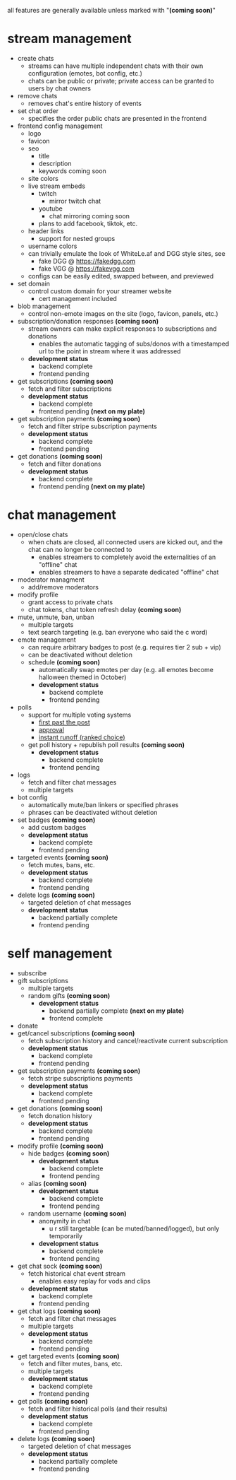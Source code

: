 all features are generally available unless marked with "**(coming soon)**"

# stream management
- create chats
    - streams can have multiple independent chats with their own configuration (emotes, bot config, etc.)
    - chats can be public or private; private access can be granted to users by chat owners
- remove chats
    - removes chat's entire history of events
- set chat order
    - specifies the order public chats are presented in the frontend
- frontend config management
    - logo
    - favicon
    - seo
        - title
        - description
        - keywords coming soon
    - site colors
    - live stream embeds
        - twitch
            - mirror twitch chat
        - youtube
            - chat mirroring coming soon
        - plans to add facebook, tiktok, etc.
    - header links
        - support for nested groups
    - username colors
    - can trivially emulate the look of WhiteLe.af and DGG style sites, see
        - fake DGG @ https://fakedgg.com
        - fake VGG @ https://fakevgg.com
    - configs can be easily edited, swapped between, and previewed
- set domain
    - control custom domain for your streamer website
        - cert management included
- blob management
    - control non-emote images on the site (logo, favicon, panels, etc.)
- subscription/donation responses **(coming soon)**
    - stream owners can make explicit responses to subscriptions and donations
        - enables the automatic tagging of subs/donos with a timestamped url to the point in stream where it was addressed
    - **development status**
        - backend complete
        - frontend pending
- get subscriptions **(coming soon)**
    - fetch and filter subscriptions
    - **development status**
        - backend complete
        - frontend pending **(next on my plate)**
- get subscription payments **(coming soon)**
    - fetch and filter stripe subscription payments
    - **development status**
        - backend complete
        - frontend pending
- get donations **(coming soon)**
    - fetch and filter donations
    - **development status**
        - backend complete
        - frontend pending **(next on my plate)**

# chat management
- open/close chats
    - when chats are closed, all connected users are kicked out, and the chat can no longer be connected to
        - enables streamers to completely avoid the externalities of an "offline" chat
        - enables streamers to have a separate dedicated "offline" chat
- moderator managment
    - add/remove moderators
- modify profile
    - grant access to private chats
    - chat tokens, chat token refresh delay **(coming soon)**
- mute, unmute, ban, unban
    - multiple targets
    - text search targeting (e.g. ban everyone who said the c word)
- emote management
    - can require arbitrary badges to post (e.g. requires tier 2 sub + vip)
    - can be deactivated without deletion
    - schedule **(coming soon)**
        - automatically swap emotes per day (e.g. all emotes become halloween themed in October)
        - **development status**
            - backend complete
            - frontend pending
- polls
    - support for multiple voting systems
        - [first past the post](https://en.wikipedia.org/wiki/First-past-the-post_voting)
        - [approval](https://en.wikipedia.org/wiki/Approval_voting)
        - [instant runoff (ranked choice)](https://en.wikipedia.org/wiki/Instant-runoff_voting)
    - get poll history + republish poll results **(coming soon)**
        - **development status**
            - backend complete
            - frontend pending
- logs
    - fetch and filter chat messages
    - multiple targets
- bot config
    - automatically mute/ban linkers or specified phrases
    - phrases can be deactivated without deletion
- set badges **(coming soon)**
    - add custom badges
    - **development status**
        - backend complete
        - frontend pending
- targeted events **(coming soon)**
    - fetch mutes, bans, etc.
    - **development status**
        - backend complete
        - frontend pending
- delete logs **(coming soon)**
    - targeted deletion of chat messages
    - **development status**
        - backend partially complete
        - frontend pending

# self management
- subscribe
- gift subscriptions
    - multiple targets
    - random gifts **(coming soon)**
        - **development status**
            - backend partially complete **(next on my plate)**
            - frontend complete
- donate
- get/cancel subscriptions **(coming soon)**
    - fetch subscription history and cancel/reactivate current subscription
    - **development status**
        - backend complete
        - frontend pending
- get subscription payments **(coming soon)**
    - fetch stripe subscriptions payments
    - **development status**
        - backend complete
        - frontend pending
- get donations **(coming soon)**
    - fetch donation history
    - **development status**
        - backend complete
        - frontend pending
- modify profile **(coming soon)**
    - hide badges **(coming soon)**
        - **development status**
            - backend complete
            - frontend pending
    - alias **(coming soon)**
        - **development status**
            - backend complete
            - frontend pending
    - random username **(coming soon)**
        - anonymity in chat
            - u r still targetable (can be muted/banned/logged), but only temporarily
        - **development status**
            - backend complete
            - frontend pending
- get chat sock **(coming soon)**
    - fetch historical chat event stream
        - enables easy replay for vods and clips
    - **development status**
        - backend complete
        - frontend pending
- get chat logs **(coming soon)**
    - fetch and filter chat messages
    - multiple targets
    - **development status**
        - backend complete
        - frontend pending
- get targeted events **(coming soon)**
    - fetch and filter mutes, bans, etc.
    - multiple targets
    - **development status**
        - backend complete
        - frontend pending
- get polls **(coming soon)**
    - fetch and filter historical polls (and their results)
    - **development status**
        - backend complete
        - frontend pending
- delete logs **(coming soon)**
    - targeted deletion of chat messages
    - **development status**
        - backend partially complete
        - frontend pending
